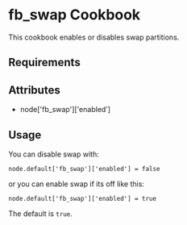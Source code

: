 fb_swap Cookbook
====================
This cookbook enables or disables swap partitions.

Requirements
------------

Attributes
----------
* node['fb_swap']['enabled']

Usage
-----
You can disable swap with:

    node.default['fb_swap']['enabled'] = false

or you can enable swap if its off like this:

    node.default['fb_swap']['enabled'] = true

The default is `true`.
